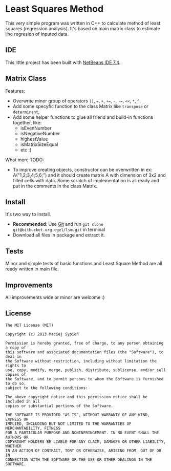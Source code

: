 # Least Squares Method

This very simple program was written in C++ to calculate method of least squares (regression analysis).
It's based on main matrix class to estimate line regresion of inputed data.


## IDE

This little project has been built with [NetBeans IDE 7.4](https://netbeans.org/).


## Matrix Class

Features:

  - Overwrite minor group of operators `()`, `=`, `+`, `+=`, `-`, `-=`, `<<`, `*`, `^`,
  - Add some specyfic function to the class Matrix like `transpose` or `determinant`,
  - Add some helper functions to glue all friend and build-in functions together, like:
    * isEvenNumber
    * isNegativeNumber
    * highestValue
    * isMatrixSizeEqual
    * etc ;)

What more TODO:

  - To improve creating objects, constructor can be overwritten in ex: A("1,2;3,4;5,6;") and it should create matrix A with dimension of 3x2 and filled cells with data. Some scratch of implementation is all ready and put in the comments in the class Matrix.


## Install

It's two way to install.

  - **Recommended**: Use [Git](http://git-scm.com/) and run `git clone git@bitbucket.org:egel/lsm.git` in terminal
  - Download all files in package and extract it.


## Tests
Minor and simple tests of basic functions and Least Square Method are all ready written in main file.


## Improvements
All improvements wide or minor are welcome :)


## License

```
The MIT License (MIT)

Copyright (c) 2013 Maciej Sypień

Permission is hereby granted, free of charge, to any person obtaining a copy of
this software and associated documentation files (the "Software"), to deal in
the Software without restriction, including without limitation the rights to
use, copy, modify, merge, publish, distribute, sublicense, and/or sell copies of
the Software, and to permit persons to whom the Software is furnished to do so,
subject to the following conditions:

The above copyright notice and this permission notice shall be included in all
copies or substantial portions of the Software.

THE SOFTWARE IS PROVIDED "AS IS", WITHOUT WARRANTY OF ANY KIND, EXPRESS OR
IMPLIED, INCLUDING BUT NOT LIMITED TO THE WARRANTIES OF MERCHANTABILITY, FITNESS
FOR A PARTICULAR PURPOSE AND NONINFRINGEMENT. IN NO EVENT SHALL THE AUTHORS OR
COPYRIGHT HOLDERS BE LIABLE FOR ANY CLAIM, DAMAGES OR OTHER LIABILITY, WHETHER
IN AN ACTION OF CONTRACT, TORT OR OTHERWISE, ARISING FROM, OUT OF OR IN
CONNECTION WITH THE SOFTWARE OR THE USE OR OTHER DEALINGS IN THE SOFTWARE.
```
